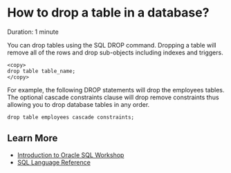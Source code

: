 # How to drop a table in a database?

Duration: 1 minute

You can drop tables using the SQL DROP command. Dropping a table will remove all of the rows and drop sub-objects including indexes and triggers.

```
<copy>
drop table table_name;
</copy>
```

For example, the following DROP statements will drop the employees tables. The optional cascade constraints clause will drop remove constraints thus allowing you to drop database tables in any order.

```
drop table employees cascade constraints;
```

## Learn More

* [Introduction to Oracle SQL Workshop](https://apexapps.oracle.com/pls/apex/dbpm/r/livelabs/view-workshop?wid=943)
* [SQL Language Reference](https://docs.oracle.com/en/database/oracle/oracle-database/12.2/sqlrf/Introduction-to-Oracle-SQL.html#GUID-049B7AE8-11E1-4110-B3E4-D117907D77AC)
